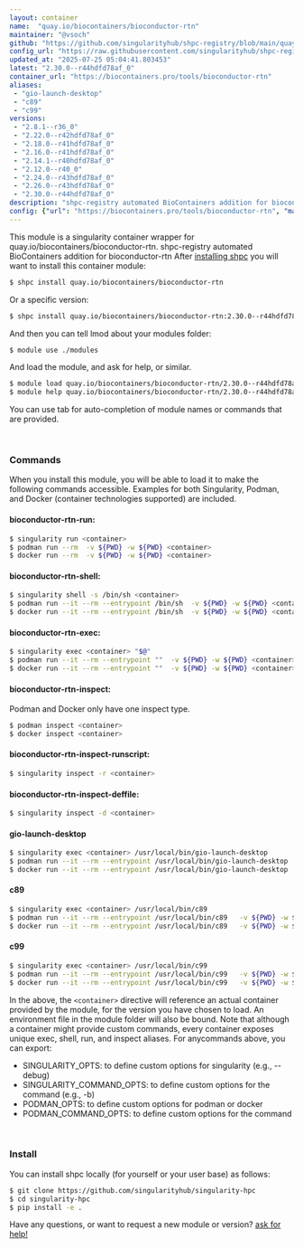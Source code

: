 ```yaml
---
layout: container
name:  "quay.io/biocontainers/bioconductor-rtn"
maintainer: "@vsoch"
github: "https://github.com/singularityhub/shpc-registry/blob/main/quay.io/biocontainers/bioconductor-rtn/container.yaml"
config_url: "https://raw.githubusercontent.com/singularityhub/shpc-registry/main/quay.io/biocontainers/bioconductor-rtn/container.yaml"
updated_at: "2025-07-25 05:04:41.803453"
latest: "2.30.0--r44hdfd78af_0"
container_url: "https://biocontainers.pro/tools/bioconductor-rtn"
aliases:
 - "gio-launch-desktop"
 - "c89"
 - "c99"
versions:
 - "2.8.1--r36_0"
 - "2.22.0--r42hdfd78af_0"
 - "2.18.0--r41hdfd78af_0"
 - "2.16.0--r41hdfd78af_0"
 - "2.14.1--r40hdfd78af_0"
 - "2.12.0--r40_0"
 - "2.24.0--r43hdfd78af_0"
 - "2.26.0--r43hdfd78af_0"
 - "2.30.0--r44hdfd78af_0"
description: "shpc-registry automated BioContainers addition for bioconductor-rtn"
config: {"url": "https://biocontainers.pro/tools/bioconductor-rtn", "maintainer": "@vsoch", "description": "shpc-registry automated BioContainers addition for bioconductor-rtn", "latest": {"2.30.0--r44hdfd78af_0": "sha256:aee66efff60e1bec010dcf6993dbb8786856761e4ce171d5447b5c2a85951b82"}, "tags": {"2.8.1--r36_0": "sha256:373a3a9f8917232087508d1bef8b49da7c06d118d15f7ff6d155da47b8053033", "2.22.0--r42hdfd78af_0": "sha256:0b85e2cafa7db1dbb83aad70373c633bfa219805b9ed60f16ed58cd41d17420b", "2.18.0--r41hdfd78af_0": "sha256:a1a18c0276f12544627b2866d479eb99053fb7e1b1f63ac145b93d98d139334f", "2.16.0--r41hdfd78af_0": "sha256:67639d6845d1a84535f65f5832539b0534815fadc3d5fc7a6209a2660d07d03e", "2.14.1--r40hdfd78af_0": "sha256:1370b56672a33aece9b61130e429e9c64c3dd5791d000fc0940a369c74b2d1af", "2.12.0--r40_0": "sha256:6418bf24e427ec679deb6b1ec60f9462ae8b4a776a12d94843a0b27cabbe5099", "2.24.0--r43hdfd78af_0": "sha256:a31f13c5726216d81beffffd421c327e8956606f7ccf1d09f71e228d34a25e5d", "2.26.0--r43hdfd78af_0": "sha256:43468ab9bdb3dd16cb4404151ddd76b35f3f6936b237e4ed94570ee7757093e2", "2.30.0--r44hdfd78af_0": "sha256:aee66efff60e1bec010dcf6993dbb8786856761e4ce171d5447b5c2a85951b82"}, "docker": "quay.io/biocontainers/bioconductor-rtn", "aliases": {"gio-launch-desktop": "/usr/local/bin/gio-launch-desktop", "c89": "/usr/local/bin/c89", "c99": "/usr/local/bin/c99"}}
---
```


This module is a singularity container wrapper for quay.io/biocontainers/bioconductor-rtn.
shpc-registry automated BioContainers addition for bioconductor-rtn
After [installing shpc](#install) you will want to install this container module:


```bash
$ shpc install quay.io/biocontainers/bioconductor-rtn
```

Or a specific version:

```bash
$ shpc install quay.io/biocontainers/bioconductor-rtn:2.30.0--r44hdfd78af_0
```

And then you can tell lmod about your modules folder:

```bash
$ module use ./modules
```

And load the module, and ask for help, or similar.

```bash
$ module load quay.io/biocontainers/bioconductor-rtn/2.30.0--r44hdfd78af_0
$ module help quay.io/biocontainers/bioconductor-rtn/2.30.0--r44hdfd78af_0
```

You can use tab for auto-completion of module names or commands that are provided.

<br>

### Commands

When you install this module, you will be able to load it to make the following commands accessible.
Examples for both Singularity, Podman, and Docker (container technologies supported) are included.

#### bioconductor-rtn-run:

```bash
$ singularity run <container>
$ podman run --rm  -v ${PWD} -w ${PWD} <container>
$ docker run --rm  -v ${PWD} -w ${PWD} <container>
```

#### bioconductor-rtn-shell:

```bash
$ singularity shell -s /bin/sh <container>
$ podman run --it --rm --entrypoint /bin/sh  -v ${PWD} -w ${PWD} <container>
$ docker run --it --rm --entrypoint /bin/sh  -v ${PWD} -w ${PWD} <container>
```

#### bioconductor-rtn-exec:

```bash
$ singularity exec <container> "$@"
$ podman run --it --rm --entrypoint ""  -v ${PWD} -w ${PWD} <container> "$@"
$ docker run --it --rm --entrypoint ""  -v ${PWD} -w ${PWD} <container> "$@"
```

#### bioconductor-rtn-inspect:

Podman and Docker only have one inspect type.

```bash
$ podman inspect <container>
$ docker inspect <container>
```

#### bioconductor-rtn-inspect-runscript:

```bash
$ singularity inspect -r <container>
```

#### bioconductor-rtn-inspect-deffile:

```bash
$ singularity inspect -d <container>
```


#### gio-launch-desktop

```bash
$ singularity exec <container> /usr/local/bin/gio-launch-desktop
$ podman run --it --rm --entrypoint /usr/local/bin/gio-launch-desktop   -v ${PWD} -w ${PWD} <container> -c " $@"
$ docker run --it --rm --entrypoint /usr/local/bin/gio-launch-desktop   -v ${PWD} -w ${PWD} <container> -c " $@"
```


#### c89

```bash
$ singularity exec <container> /usr/local/bin/c89
$ podman run --it --rm --entrypoint /usr/local/bin/c89   -v ${PWD} -w ${PWD} <container> -c " $@"
$ docker run --it --rm --entrypoint /usr/local/bin/c89   -v ${PWD} -w ${PWD} <container> -c " $@"
```


#### c99

```bash
$ singularity exec <container> /usr/local/bin/c99
$ podman run --it --rm --entrypoint /usr/local/bin/c99   -v ${PWD} -w ${PWD} <container> -c " $@"
$ docker run --it --rm --entrypoint /usr/local/bin/c99   -v ${PWD} -w ${PWD} <container> -c " $@"
```



In the above, the `<container>` directive will reference an actual container provided
by the module, for the version you have chosen to load. An environment file in the
module folder will also be bound. Note that although a container
might provide custom commands, every container exposes unique exec, shell, run, and
inspect aliases. For anycommands above, you can export:

 - SINGULARITY_OPTS: to define custom options for singularity (e.g., --debug)
 - SINGULARITY_COMMAND_OPTS: to define custom options for the command (e.g., -b)
 - PODMAN_OPTS: to define custom options for podman or docker
 - PODMAN_COMMAND_OPTS: to define custom options for the command

<br>

### Install

You can install shpc locally (for yourself or your user base) as follows:

```bash
$ git clone https://github.com/singularityhub/singularity-hpc
$ cd singularity-hpc
$ pip install -e .
```

Have any questions, or want to request a new module or version? [ask for help!](https://github.com/singularityhub/singularity-hpc/issues)